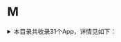 # M
<details>
<summary>
本目录共收录31个App，详情见如下：
</summary>

- [MIX](https://github.com/zirawell/Ad-Cleaner/tree/main/Adblock/App/M/MIX)
- [Microsoft Outlook](https://github.com/zirawell/Ad-Cleaner/tree/main/Adblock/App/M/Microsoft+Outlook)
- [买单吧](https://github.com/zirawell/Ad-Cleaner/tree/main/Adblock/App/M/%E4%B9%B0%E5%8D%95%E5%90%A7)
- [全民生活](https://github.com/zirawell/Ad-Cleaner/tree/main/Adblock/App/M/%E5%85%A8%E6%B0%91%E7%94%9F%E6%B4%BB)
- [咪咕视频](https://github.com/zirawell/Ad-Cleaner/tree/main/Adblock/App/M/%E5%92%AA%E5%92%95%E8%A7%86%E9%A2%91)
- [埋堆堆](https://github.com/zirawell/Ad-Cleaner/tree/main/Adblock/App/M/%E5%9F%8B%E5%A0%86%E5%A0%86)
- [墨迹天气](https://github.com/zirawell/Ad-Cleaner/tree/main/Adblock/App/M/%E5%A2%A8%E8%BF%B9%E5%A4%A9%E6%B0%94)
- [妈妈网孕育](https://github.com/zirawell/Ad-Cleaner/tree/main/Adblock/App/M/%E5%A6%88%E5%A6%88%E7%BD%91%E5%AD%95%E8%82%B2)
- [慢慢买](https://github.com/zirawell/Ad-Cleaner/tree/main/Adblock/App/M/%E6%85%A2%E6%85%A2%E4%B9%B0)
- [每日万年历](https://github.com/zirawell/Ad-Cleaner/tree/main/Adblock/App/M/%E6%AF%8F%E6%97%A5%E4%B8%87%E5%B9%B4%E5%8E%86)
- [每日优鲜](https://github.com/zirawell/Ad-Cleaner/tree/main/Adblock/App/M/%E6%AF%8F%E6%97%A5%E4%BC%98%E9%B2%9C)
- [民生银行](https://github.com/zirawell/Ad-Cleaner/tree/main/Adblock/App/M/%E6%B0%91%E7%94%9F%E9%93%B6%E8%A1%8C)
- [漫客栈](https://github.com/zirawell/Ad-Cleaner/tree/main/Adblock/App/M/%E6%BC%AB%E5%AE%A2%E6%A0%88)
- [漫画人](https://github.com/zirawell/Ad-Cleaner/tree/main/Adblock/App/M/%E6%BC%AB%E7%94%BB%E4%BA%BA)
- [猫眼](https://github.com/zirawell/Ad-Cleaner/tree/main/Adblock/App/M/%E7%8C%AB%E7%9C%BC)
- [猫耳FM](https://github.com/zirawell/Ad-Cleaner/tree/main/Adblock/App/M/%E7%8C%AB%E8%80%B3FM)
- [秒拍](https://github.com/zirawell/Ad-Cleaner/tree/main/Adblock/App/M/%E7%A7%92%E6%8B%8D)
- [米家](https://github.com/zirawell/Ad-Cleaner/tree/main/Adblock/App/M/%E7%B1%B3%E5%AE%B6)
- [美味不用等](https://github.com/zirawell/Ad-Cleaner/tree/main/Adblock/App/M/%E7%BE%8E%E5%91%B3%E4%B8%8D%E7%94%A8%E7%AD%89)
- [美团](https://github.com/zirawell/Ad-Cleaner/tree/main/Adblock/App/M/%E7%BE%8E%E5%9B%A2)
- [美团众包](https://github.com/zirawell/Ad-Cleaner/tree/main/Adblock/App/M/%E7%BE%8E%E5%9B%A2%E4%BC%97%E5%8C%85)
- [美团外卖](https://github.com/zirawell/Ad-Cleaner/tree/main/Adblock/App/M/%E7%BE%8E%E5%9B%A2%E5%A4%96%E5%8D%96)
- [美图秀秀](https://github.com/zirawell/Ad-Cleaner/tree/main/Adblock/App/M/%E7%BE%8E%E5%9B%BE%E7%A7%80%E7%A7%80)
- [美颜相机](https://github.com/zirawell/Ad-Cleaner/tree/main/Adblock/App/M/%E7%BE%8E%E9%A2%9C%E7%9B%B8%E6%9C%BA)
- [脉脉](https://github.com/zirawell/Ad-Cleaner/tree/main/Adblock/App/M/%E8%84%89%E8%84%89)
- [芒果TV](https://github.com/zirawell/Ad-Cleaner/tree/main/Adblock/App/M/%E8%8A%92%E6%9E%9CTV)
- [蘑菇租房](https://github.com/zirawell/Ad-Cleaner/tree/main/Adblock/App/M/%E8%98%91%E8%8F%87%E7%A7%9F%E6%88%BF)
- [马卡龙玩图](https://github.com/zirawell/Ad-Cleaner/tree/main/Adblock/App/M/%E9%A9%AC%E5%8D%A1%E9%BE%99%E7%8E%A9%E5%9B%BE)
- [马蜂窝](https://github.com/zirawell/Ad-Cleaner/tree/main/Adblock/App/M/%E9%A9%AC%E8%9C%82%E7%AA%9D)
- [马达出行](https://github.com/zirawell/Ad-Cleaner/tree/main/Adblock/App/M/%E9%A9%AC%E8%BE%BE%E5%87%BA%E8%A1%8C)
- [麦当劳](https://github.com/zirawell/Ad-Cleaner/tree/main/Adblock/App/M/%E9%BA%A6%E5%BD%93%E5%8A%B3)

</details>